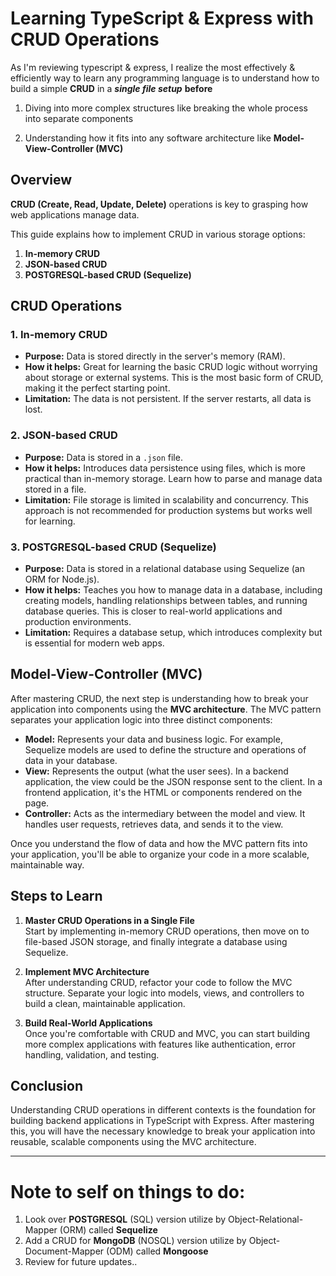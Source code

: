 # Learning TypeScript & Express with CRUD Operations

As I'm reviewing typescript & express, I realize the most effectively & efficiently way to learn any programming language is to understand how to build a simple **CRUD** in a ***single file setup*** **before**
1) Diving into more complex structures like breaking the whole process into separate components

2) Understanding how it fits into any software architecture like **Model-View-Controller (MVC)**

## Overview

**CRUD (Create, Read, Update, Delete)** operations is key to grasping how web applications manage data.

This guide explains how to implement CRUD in various storage options:

1. **In-memory CRUD**
2. **JSON-based CRUD**
3. **POSTGRESQL-based CRUD (Sequelize)**

## CRUD Operations

### 1. In-memory CRUD
- **Purpose:** Data is stored directly in the server's memory (RAM).
- **How it helps:** Great for learning the basic CRUD logic without worrying about storage or external systems. This is the most basic form of CRUD, making it the perfect starting point.
- **Limitation:** The data is not persistent. If the server restarts, all data is lost.

### 2. JSON-based CRUD
- **Purpose:** Data is stored in a `.json` file.
- **How it helps:** Introduces data persistence using files, which is more practical than in-memory storage. Learn how to parse and manage data stored in a file.
- **Limitation:** File storage is limited in scalability and concurrency. This approach is not recommended for production systems but works well for learning.

### 3. POSTGRESQL-based CRUD (Sequelize)
- **Purpose:** Data is stored in a relational database using Sequelize (an ORM for Node.js).
- **How it helps:** Teaches you how to manage data in a database, including creating models, handling relationships between tables, and running database queries. This is closer to real-world applications and production environments.
- **Limitation:** Requires a database setup, which introduces complexity but is essential for modern web apps.

## Model-View-Controller (MVC)

After mastering CRUD, the next step is understanding how to break your application into components using the **MVC architecture**. The MVC pattern separates your application logic into three distinct components:

- **Model:** Represents your data and business logic. For example, Sequelize models are used to define the structure and operations of data in your database.
- **View:** Represents the output (what the user sees). In a backend application, the view could be the JSON response sent to the client. In a frontend application, it's the HTML or components rendered on the page.
- **Controller:** Acts as the intermediary between the model and view. It handles user requests, retrieves data, and sends it to the view.

Once you understand the flow of data and how the MVC pattern fits into your application, you'll be able to organize your code in a more scalable, maintainable way.

## Steps to Learn

1. **Master CRUD Operations in a Single File**  
   Start by implementing in-memory CRUD operations, then move on to file-based JSON storage, and finally integrate a database using Sequelize.
   
2. **Implement MVC Architecture**  
   After understanding CRUD, refactor your code to follow the MVC structure. Separate your logic into models, views, and controllers to build a clean, maintainable application.

3. **Build Real-World Applications**  
   Once you're comfortable with CRUD and MVC, you can start building more complex applications with features like authentication, error handling, validation, and testing.

## Conclusion

Understanding CRUD operations in different contexts is the foundation for building backend applications in TypeScript with Express. After mastering this, you will have the necessary knowledge to break your application into reusable, scalable components using the MVC architecture.

_____

# Note to self on things to do:
1) Look over **POSTGRESQL** (SQL) version utilize by Object-Relational-Mapper (ORM) called **Sequelize**
2) Add a CRUD for **MongoDB** (NOSQL) version utilize by Object-Document-Mapper (ODM) called **Mongoose**
3) Review for future updates..
